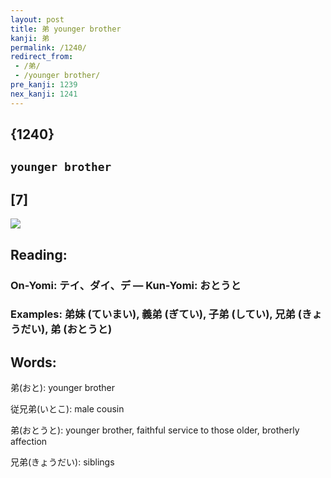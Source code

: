 ```yaml
---
layout: post
title: 弟 younger brother
kanji: 弟
permalink: /1240/
redirect_from:
 - /弟/
 - /younger brother/
pre_kanji: 1239
nex_kanji: 1241
---
```


## {1240}

## `younger brother`

## [7]

<div class="stroke"><img src="E5BC9F.png" /></div>

## Reading:

### On-Yomi: テイ、ダイ、デ &mdash; Kun-Yomi: おとうと

### Examples: 弟妹 (ていまい), 義弟 (ぎてい), 子弟 (してい), 兄弟 (きょうだい), 弟 (おとうと)

## Words:

弟(おと): younger brother

従兄弟(いとこ): male cousin

弟(おとうと): younger brother, faithful service to those older, brotherly affection

兄弟(きょうだい): siblings
